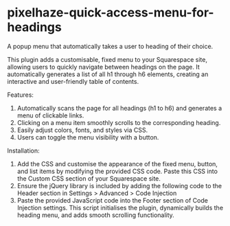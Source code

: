 # pixelhaze-quick-access-menu-for-headings
A popup menu that automatically takes a user to heading of their choice. 

This plugin adds a customisable, fixed menu to your Squarespace site, allowing users to quickly navigate between headings on the page. It automatically generates a list of all h1 through h6 elements, creating an interactive and user-friendly table of contents.

Features:
1. Automatically scans the page for all headings (h1 to h6) and generates a menu of clickable links.
2. Clicking on a menu item smoothly scrolls to the corresponding heading.
3. Easily adjust colors, fonts, and styles via CSS.
4. Users can toggle the menu visibility with a button.

Installation:
1. Add the CSS and customise the appearance of the fixed menu, button, and list items by modifying the provided CSS code. Paste this CSS into the Custom CSS section of your Squarespace site.
2. Ensure the jQuery library is included by adding the following code to the Header section in Settings > Advanced > Code Injection
3. Paste the provided JavaScript code into the Footer section of Code Injection settings. This script initialises the plugin, dynamically builds the heading menu, and adds smooth scrolling functionality.

